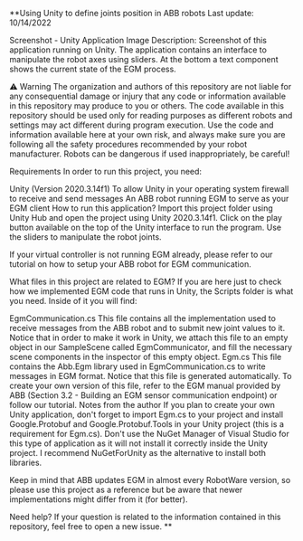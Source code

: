 **Using Unity to define joints position in ABB robots
Last update: 10/14/2022

Screenshot - Unity Application Image Description: Screenshot of this application running on Unity. The application contains an interface to manipulate the robot axes using sliders. At the bottom a text component shows the current state of the EGM process.

⚠️ Warning
The organization and authors of this repository are not liable for any consequential damage or injury that any code or information available in this repository may produce to you or others. The code available in this repository should be used only for reading purposes as different robots and settings may act different during program execution. Use the code and information available here at your own risk, and always make sure you are following all the safety procedures recommended by your robot manufacturer. Robots can be dangerous if used inappropriately, be careful!

Requirements
In order to run this project, you need:

Unity (Version 2020.3.14f1)
To allow Unity in your operating system firewall to receive and send messages
An ABB robot running EGM to serve as your EGM client
How to run this application?
Import this project folder using Unity Hub and open the project using Unity 2020.3.14f1. Click on the play button available on the top of the Unity interface to run the program. Use the sliders to manipulate the robot joints.

If your virtual controller is not running EGM already, please refer to our tutorial on how to setup your ABB robot for EGM communication.

What files in this project are related to EGM?
If you are here just to check how we implemented EGM code that runs in Unity, the Scripts folder is what you need. Inside of it you will find:

EgmCommunication.cs This file contains all the implementation used to receive messages from the ABB robot and to submit new joint values to it. Notice that in order to make it work in Unity, we attach this file to an empty object in our SampleScene called EgmCommunicator, and fill the necessary scene components in the inspector of this empty object.
Egm.cs This file contains the Abb.Egm library used in EgmCommunication.cs to write messages in EGM format. Notice that this file is generated automatically. To create your own version of this file, refer to the EGM manual provided by ABB (Section 3.2 - Building an EGM sensor communication endpoint) or follow our tutorial.
Notes from the author
If you plan to create your own Unity application, don't forget to import Egm.cs to your project and install Google.Protobuf and Google.Protobuf.Tools in your Unity project (this is a requirement for Egm.cs). Don't use the NuGet Manager of Visual Studio for this type of application as it will not install it correctly inside the Unity project. I recommend NuGetForUnity as the alternative to install both libraries.

Keep in mind that ABB updates EGM in almost every RobotWare version, so please use this project as a reference but be aware that newer implementations might differ from it (for better).

Need help?
If your question is related to the information contained in this repository, feel free to open a new issue.
**
